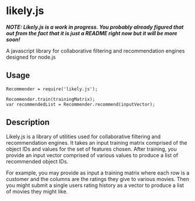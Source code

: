 likely.js
=========

***NOTE: Likely.js is a work in progress. You probably already figured that out from the fact that it is just a README right now 
but it will be more soon!***

A javascript library for collaborative filtering and recommendation engines designed for node.js

Usage 
---------
    
    Recommender = require('likely.js');

    Recommender.train(trainingMatrix);
    var recommendedList = Recommender.recommend(inputVector);

Description
---------
Likely.js is a library of utilities used for collaborative filtering and recommendation engines. It takes an input
training matrix comprised of the object IDs and values for the set of features chosen. After training, you provide
an input vector comprised of various values to produce a list of recommended object IDs. 

For example, you may provide as input a training matrix where each row is a customer and the columns are the ratings they give 
to various movies. Then you might submit a single users rating history as a vector to produce a list of movies they might like.

